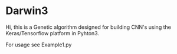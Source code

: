 # Darwin3

Hi, this is a Genetic algorithm designed for building CNN's using the Keras/Tensorflow platform in Pyhton3. 

For usage see Example1.py
